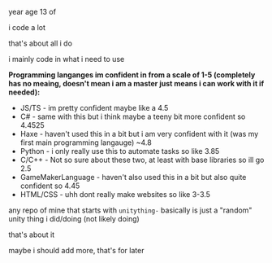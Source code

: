 year age 13 of

i code a lot

that's about all i do

i mainly code in what i need to use

**Programming langanges im confident in from a scale of 1-5 (completely has no meaing, doesn't mean i am a master just means i can work with it if needed):**
- JS/TS - im pretty confident maybe like a 4.5
- C# - same with this but i think maybe a teeny bit more confident so 4.4525
- Haxe - haven't used this in a bit but i am very confident with it (was my first main programming langauge) ~4.8
- Python - i only really use this to automate tasks so like 3.85
- C/C++ - Not so sure about these two, at least with base libraries so ill go 2.5
- GameMakerLanguage - haven't also used this in a bit but also quite confident so 4.45
- HTML/CSS - uhh dont really make websites so like 3-3.5
<!--conflicted on whether to add gbz80 or not-->

any repo of mine that starts with `unitything-` basically is just a "random" unity thing i did/doing (not likely doing)

that's about it

maybe i should add more, that's for later
